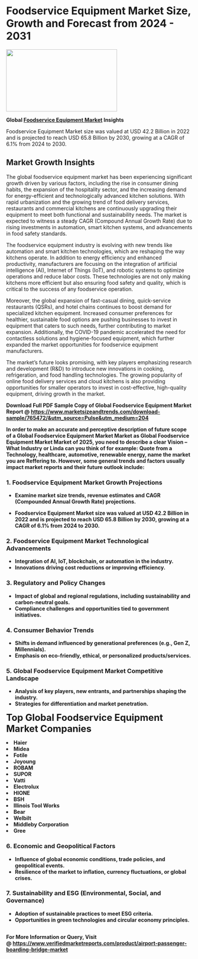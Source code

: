 <H1>Foodservice Equipment Market Size, Growth and Forecast from 2024 - 2031</H1><img class="aligncenter size-medium wp-image-584254" src="https://thirdeyenews.in/wp-content/uploads/2024/09/Global-Market-Research-300x168.jpeg" alt="" width="300" height="168" /><p><strong>Global&nbsp;<a href="https://www.marketsizeandtrends.com/download-sample/765472/&amp;utm_source=Pulse&amp;utm_medium=204">Foodservice Equipment Market</a> Insights</strong></p><p>Foodservice Equipment Market size was valued at USD 42.2 Billion in 2022 and is projected to reach USD 65.8 Billion by 2030, growing at a CAGR of 6.1% from 2024 to 2030.</p><p><h2>Market Growth Insights</h2> <p>The global foodservice equipment market has been experiencing significant growth driven by various factors, including the rise in consumer dining habits, the expansion of the hospitality sector, and the increasing demand for energy-efficient and technologically advanced kitchen solutions. With rapid urbanization and the growing trend of food delivery services, restaurants and commercial kitchens are continuously upgrading their equipment to meet both functional and sustainability needs. The market is expected to witness a steady CAGR (Compound Annual Growth Rate) due to rising investments in automation, smart kitchen systems, and advancements in food safety standards.</p> <p><strong></strong></p> <p>The foodservice equipment industry is evolving with new trends like automation and smart kitchen technologies, which are reshaping the way kitchens operate. In addition to energy efficiency and enhanced productivity, manufacturers are focusing on the integration of artificial intelligence (AI), Internet of Things (IoT), and robotic systems to optimize operations and reduce labor costs. These technologies are not only making kitchens more efficient but also ensuring food safety and quality, which is critical to the success of any foodservice operation.</p> <p>Moreover, the global expansion of fast-casual dining, quick-service restaurants (QSRs), and hotel chains continues to boost demand for specialized kitchen equipment. Increased consumer preferences for healthier, sustainable food options are pushing businesses to invest in equipment that caters to such needs, further contributing to market expansion. Additionally, the COVID-19 pandemic accelerated the need for contactless solutions and hygiene-focused equipment, which further expanded the market opportunities for foodservice equipment manufacturers.</p> <p>The market’s future looks promising, with key players emphasizing research and development (R&D) to introduce new innovations in cooking, refrigeration, and food handling technologies. The growing popularity of online food delivery services and cloud kitchens is also providing opportunities for smaller operators to invest in cost-effective, high-quality equipment, driving growth in the market.</p> <p><strong></p><p><span class=""><strong>Download Full PDF Sample Copy of Global Foodservice Equipment Market Report</strong> @ <a href="https://www.marketsizeandtrends.com/download-sample/765472/&amp;utm_source=Pulse&amp;utm_medium=204" target="_blank">https://www.marketsizeandtrends.com/download-sample/765472/&amp;utm_source=Pulse&amp;utm_medium=204</a></span></p><p>In order to make an accurate and perceptive description of future scope of a Global&nbsp;Foodservice Equipment Market Market as Global&nbsp;Foodservice Equipment Market Market of 2025, you need to describe a clear Vision &ndash; What Industry or Linda can you think of for example: Quote from a Technology, healthcare, automotive, renewable energy, name the market you are Reffering to. However, some general trends and factors usually impact market reports and their future outlook include:</p><h3>1.&nbsp;<strong>Foodservice Equipment Market Growth Projections</strong></h3><ul><li>Examine market size trends, revenue estimates and CAGR (Compounded Annual Growth Rate) projections.</li><li><p>Foodservice Equipment Market size was valued at USD 42.2 Billion in 2022 and is projected to reach USD 65.8 Billion by 2030, growing at a CAGR of 6.1% from 2024 to 2030.</p></li></ul><h3>2.&nbsp;<strong>Foodservice Equipment Market Technological Advancements</strong></h3><ul><li>Integration of AI, IoT, blockchain, or automation in the industry.</li><li>Innovations driving cost reductions or improving efficiency.</li></ul><h3>3.&nbsp;<strong>Regulatory and Policy Changes</strong></h3><ul><li>Impact of global and regional regulations, including sustainability and carbon-neutral goals.</li><li>Compliance challenges and opportunities tied to government initiatives.</li></ul><h3>4.&nbsp;<strong>Consumer Behavior Trends</strong></h3><ul><li>Shifts in demand influenced by generational preferences (e.g., Gen Z, Millennials).</li><li>Emphasis on eco-friendly, ethical, or personalized products/services.</li></ul><h3>5.&nbsp;<strong>Global Foodservice Equipment Market Competitive Landscape</strong></h3><ul><li>Analysis of key players, new entrants, and partnerships shaping the industry.</li><li>Strategies for differentiation and market penetration.</li></ul><p data-pm-slice="1 1 []"><span style="color: inherit; font-family: inherit; font-size: 25px;">Top Global Foodservice Equipment Market Companies</span></p><div class="" data-test-id=""><p><li>Haier</li><li> Midea</li><li> Fotile</li><li> Joyoung</li><li> ROBAM</li><li> SUPOR</li><li> Vatti</li><li> Electrolux</li><li> HIONE</li><li> BSH</li><li> Illinois Tool Works</li><li> Bear</li><li> Welbilt</li><li> Middleby Corporation</li><li> Gree</li></p></div><h3>6.&nbsp;<strong>Economic and Geopolitical Factors</strong></h3><ul><li>Influence of global economic conditions, trade policies, and geopolitical events.</li><li>Resilience of the market to inflation, currency fluctuations, or global crises.</li></ul><h3>7.&nbsp;<strong>Sustainability and ESG (Environmental, Social, and Governance)</strong></h3><ul><li>Adoption of sustainable practices to meet ESG criteria.</li><li>Opportunities in green technologies and circular economy principles.</li></ul><h2><strong style="font-size: 14px;">For More Information or Query, Visit @&nbsp;</strong><a style="background-color: #ffffff; font-size: 14px;" href="https://www.marketsizeandtrends.com/report/foodservice-equipment-market/" target="_blank">https://www.verifiedmarketreports.com/product/airport-passenger-boarding-bridge-market</a></h2>
